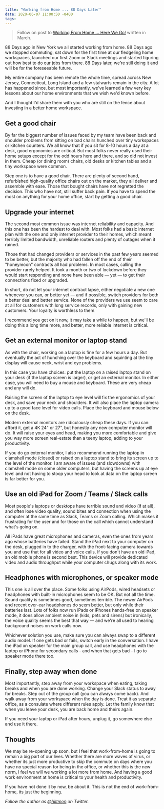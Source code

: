 ```yaml
---
title: "Working from Home ... 88 Days Later"
date: 2020-06-07 11:00:50 -0400
tags: 
---
```


> Follow on post to [Working From Home ... Here We Go!](https://hiltmon.com/blog/2020/03/14/working-from-home-dot-dot-dot-here-we-go/) written in March.

88 Days ago in New York we all started working from home. 88 Days ago we stopped commuting, sat down for the first time at our fledgeling home workspaces, launched our first Zoom or Slack meetings and started figuring out how best to do our jobs from there. 88 Days later, we're still doing it and will be for the foreseeable future.

My entire company has been remote the whole time, spread across New Jersey, Connecticut, Long Island and a few stalwarts remain in the city. A lot has happened since, but most importantly, we've learned a few very key lessons about our home environments that we wish we'd known before.

And I thought I'd share them with you who are still on the fence about investing in a better home workspace.

## Get a good chair

By far the biggest number of issues faced by my team have been back and shoulder problems from sitting on bad chairs hunched over tiny workspaces or kitchen counters. We all know that if you sit for 8-10 hours a day at a desk, good ergonomics are critical. But most folks never really used their home setups except for the odd hours here and there, and so did not invest in them. Cheap (or dining room) chairs, old desks or kitchen tables and a tiny workspace were common.

Step one is to have a good chair. There are plenty of second hand, refurbished high-quality office chairs out on the market, they all deliver and assemble with ease. Those that bought chairs have not regretted the decision. This who have not, still suffer back pain. If you have to spend the most on anything for your home office, start by getting a good chair.

## Upgrade your internet

The second most common issue was internet reliability and capacity. And this one has been the hardest to deal with. Most folks had a basic internet plan with the one and only internet provider to their homes, which meant terribly limited  bandwidth, unreliable routers and plenty of outages when it rained.

Those that had changed providers or services in the past few years seemed to be better, but the majority who had fallen off the end of their "honeymoon" contracts all had problems. In most cases, calling the provider rarely helped. It took a month or two of lockdown before they would start responding and none have been able — yet — to get their connections fixed or upgraded.

In short, do not let your internet contract lapse, either negotiate a new one whenever you can, or better yet — and if possible, switch providers for both a better deal and better service. None of the providers we use seem to care at all for customers with long service records, only with gaining new customers. Your loyalty is worthless to them.

I recommend you get on it now, it may take a while to happen, but we'll be doing this a long time more, and better, more reliable internet is critical.

## Get an external monitor or laptop stand

As with the chair, working on a laptop is fine for a few hours a day. But eventually the act of hunching over the keyboard and squinting at the tiny display will cause neck, wrist and eye problems.

In this case you have choices: put the laptop on a raised laptop stand on your desk (if the laptop screen is larger), or get an external monitor. In either case, you will need to buy a mouse and keyboard. These are very cheap and any will do.

Raising the screen of the laptop to eye level will fix the ergonomics of your desk, and save your neck and shoulders. It will also place the laptop camera up to a good face level for video calls. Place the keyboard and mouse below on the desk.

Modern external monitors are ridiculously cheap these days. If you can afford it, get a 4K 24" or 27", but honestly any new computer monitor will do. It will raise your eyes and head, making you more comfortable and give you way more screen real-estate than a teeny laptop, adding to your productivity.

If you do go external monitor, I also recommend running the laptop in clamshell mode (closed) or raised on a laptop stand to bring its screen up to the level of the monitor. I am aware of issues (and slowdowns) with clamshell mode on some older computers, but having the screens up at eye level and not having to  stoop your head to look at data on the laptop screen is far better for you.

## Use an old iPad for Zoom / Teams / Slack calls

Most people's laptops or desktops have terrible sound and video (if at all), and often lose video quality, sound bites and connection when using the computer at the same time as Slack, Teams or Zoom calling. Which makes it frustrating for the user and for those on the call which cannot understand what's going on.

All iPads have great microphones and cameras, even the ones from years ago whose batteries have failed. Stand the iPad next to your computer on the desk, plugged in to the charger, with the front-facing camera towards you and use that for all video and voice calls. If you don't have an old iPad, an old mobile phone is second best. This device will provide dedicated video and audio throughput while your computer chugs along with its work.

## Headphones with microphones, or speaker mode

This one is all over the place. Some folks using AirPods, wired headsets or headphones with built-in microphones seem to be OK. But not all the time. Sound quality is sometimes good, sometimes terrible. The newer AirPods and recent over-ear headphones do seem better, but only while their batteries last. Lots of folks now run iPads or iPhones hands-free on speaker mode, it does allow ambient noise in (kids, pets and sirens) but ironically, the voice quality seems the best that way — and we're all used to hearing background noises on work calls now.

Whichever solution you use, make sure you can always swap to a different audio model. If one gets bad or fails, switch early in the conversation. I have the iPad on speaker for the main group call, and use headphones with the laptop or iPhone for secondary calls - and when that gets bad - I go to speaker mode there too.

## Finally, step away when done

Most importantly, step away from your workspace when eating, taking breaks and when you are done working. Change your Slack status to away for breaks. Step out of the group call (you can always come back). And walk away from your workspace when the day is done. Treat it as separate office, as a consulate where different rules apply. Let the family know that when you leave your desk, you are back home and theirs again.

If you need your laptop or iPad after hours, unplug it, go somewhere else and use it there.

## Thoughts

We may be re-opening up soon, but I feel that work-from-home is going to remain a big part of our lives. Whether there are more waves of virus, or whether its just more productive to skip the commute on days where you have no special reason for being in the office, or whether this is the new norm, I feel we will we working a lot more from home. And having a good work environment at home is critical to your health and productivity.

If you have not done it by now, be about it. This is not the end of work-from-home, its just the beginning.

*Follow the author as [@hiltmon](http://twitter.com/hiltmon) on Twitter.*
